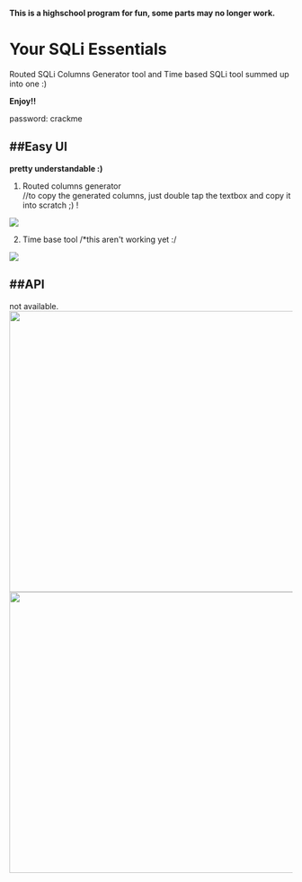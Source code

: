 **This is a highschool program for fun, some parts may no longer work.**

# Your SQLi Essentials
Routed SQLi Columns Generator tool and Time based SQLi tool summed up into one :)

**Enjoy!!**

password: crackme

##  ##Easy UI
**pretty understandable :)**

1. Routed columns generator
<br>//to copy the generated columns, just double tap the textbox and copy it into scratch ;) !
<img src="https://danicfonte.cf/imgs/2.jpeg">

2. Time base tool
/*this aren't working yet :/
<img src="https://danicfonte.cf/imgs/3.jpeg">

##  ##API

not available.
<img src="https://danicfonte.cf/imgs/11-1.jpg" width="800px" height="500px">
<img src="https://danicfonte.cf/imgs/Capture1.jpg" width="800px" height="500px">


